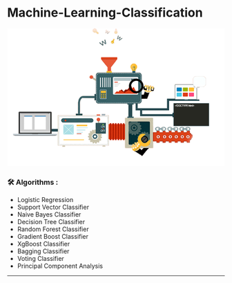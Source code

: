 # Machine-Learning-Classification

![](https://github.com/BALAJIHARIDASAN/Machine-Learning-Classification/blob/main/cl.gif)

### :hammer_and_wrench: Algorithms :

 - Logistic Regression
 - Support Vector Classifier 
 - Naive Bayes Classifier
 - Decision Tree Classifier 
 - Random Forest Classifier 
 - Gradient Boost Classifier 
 - XgBoost Classifier 
 - Bagging Classifier 
 - Voting Classifier
 - Principal Component Analysis

---
